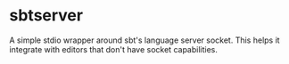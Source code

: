 # sbtserver
A simple stdio wrapper around sbt's language server socket. This helps
it integrate with editors that don't have socket capabilities.

